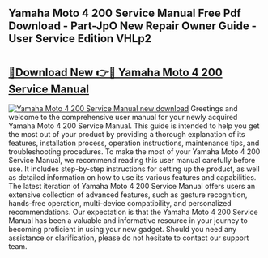 ## Yamaha Moto 4 200 Service Manual Free Pdf Download - Part-JpO New Repair Owner Guide - User Service Edition VHLp2

# <h2><a href="http://bc81904.oget.top/?id=Yamaha+Moto+4+200+Service+Manual">🔗Download New 👉🔴 Yamaha Moto 4 200 Service Manual</a></h2>

[![Yamaha Moto 4 200 Service Manual new download](https://i.imgur.com/5g1atiW.png)](http://bc81904.oget.top/?id=Yamaha+Moto+4+200+Service+Manual)
Greetings and welcome to the comprehensive user manual for your newly acquired Yamaha Moto 4 200 Service Manual. This guide is intended to help you get the most out of your product by providing a thorough explanation of its features, installation process, operation instructions, maintenance tips, and troubleshooting procedures. To make the most of your Yamaha Moto 4 200 Service Manual, we recommend reading this user manual carefully before use. It includes step-by-step instructions for setting up the product, as well as detailed information on how to use its various features and capabilities. The latest iteration of Yamaha Moto 4 200 Service Manual offers users an extensive collection of advanced features, such as gesture recognition, hands-free operation, multi-device compatibility, and personalized recommendations. Our expectation is that the Yamaha Moto 4 200 Service Manual has been a valuable and informative resource in your journey to becoming proficient in using your new gadget. Should you need any assistance or clarification, please do not hesitate to contact our support team.
